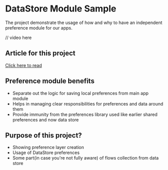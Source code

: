 # DataStore Module Sample
The project demonstrate the usage of how and why to have an independent preference module for our apps.

// video here

## Article for this project
[Click here to read](https://saurabhpant.medium.com/a-better-way-to-pass-data-from-api-to-composable-jetpack-compose-android-b844ec1da072)

## Preference module benefits
- Separate out the logic for saving local preferences from main app module
- Helps in managing clear responsibilities for preferences and data around them
- Provide immunity from the preferences library used like earlier shared preferences and now data store 

## Purpose of this project?

- Showing preference layer creation
- Usage of DataStore preferences
- Some part(in case you're not fully aware) of flows collection from data store